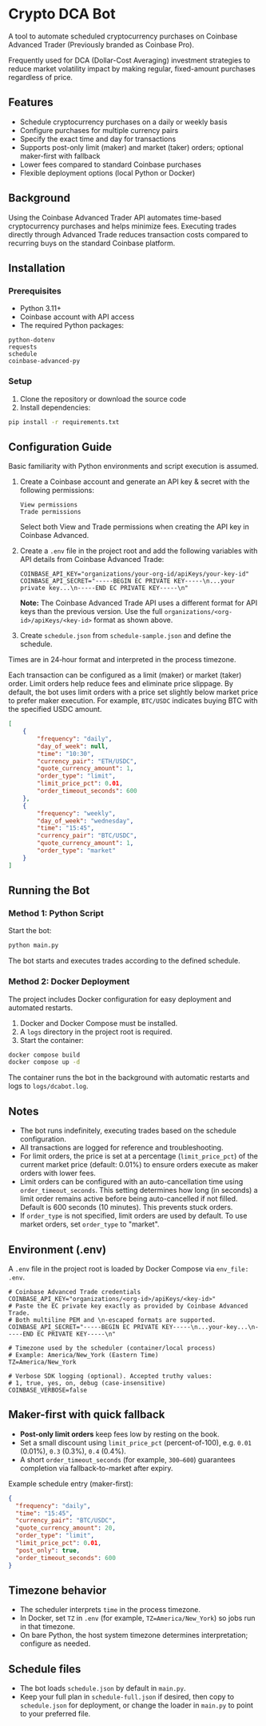 # Crypto DCA Bot

A tool to automate scheduled cryptocurrency purchases on Coinbase Advanced
Trader (Previously branded as Coinbase Pro).

Frequently used for DCA (Dollar-Cost Averaging) investment strategies to reduce
market volatility impact by making regular, fixed-amount purchases regardless of
price.

## Features

- Schedule cryptocurrency purchases on a daily or weekly basis
- Configure purchases for multiple currency pairs
- Specify the exact time and day for transactions
- Supports post-only limit (maker) and market (taker) orders; optional
  maker-first with fallback
- Lower fees compared to standard Coinbase purchases
- Flexible deployment options (local Python or Docker)

## Background

Using the Coinbase Advanced Trader API automates time-based cryptocurrency
purchases and helps minimize fees. Executing trades directly through Advanced
Trade reduces transaction costs compared to recurring buys on the standard
Coinbase platform.

## Installation

### Prerequisites

- Python 3.11+
- Coinbase account with API access
- The required Python packages:

```text
python-dotenv
requests
schedule
coinbase-advanced-py
```

### Setup

1. Clone the repository or download the source code
2. Install dependencies:

```bash
pip install -r requirements.txt
```

## Configuration Guide

Basic familiarity with Python environments and script execution is assumed.

1. Create a Coinbase account and generate an API key & secret with the following
   permissions:

   ```text
   View permissions
   Trade permissions
   ```

   Select both View and Trade permissions when creating the API key in Coinbase
   Advanced.

2. Create a `.env` file in the project root and add the following variables with
   API details from Coinbase Advanced Trade:

   ```text
   COINBASE_API_KEY="organizations/your-org-id/apiKeys/your-key-id"
   COINBASE_API_SECRET="-----BEGIN EC PRIVATE KEY-----\n...your private key...\n-----END EC PRIVATE KEY-----\n"
   ```

   **Note:** The Coinbase Advanced Trade API uses a different format for API
   keys than the previous version. Use the full
   `organizations/<org-id>/apiKeys/<key-id>` format as shown above.

3. Create `schedule.json` from `schedule-sample.json` and define the schedule.

Times are in 24‑hour format and interpreted in the process timezone.

Each transaction can be configured as a limit (maker) or market (taker) order.
Limit orders help reduce fees and eliminate price slippage. By default, the bot
uses limit orders with a price set slightly below market price to prefer maker
execution. For example, `BTC/USDC` indicates buying BTC with the specified USDC
amount.

```json
[
    {
        "frequency": "daily",
        "day_of_week": null,
        "time": "10:30",
        "currency_pair": "ETH/USDC",
        "quote_currency_amount": 1,
        "order_type": "limit",
        "limit_price_pct": 0.01,
        "order_timeout_seconds": 600
    },
    {
        "frequency": "weekly",
        "day_of_week": "wednesday",
        "time": "15:45",
        "currency_pair": "BTC/USDC",
        "quote_currency_amount": 1,
        "order_type": "market"
    }
]
```

## Running the Bot

### Method 1: Python Script

Start the bot:

```bash
python main.py
```

The bot starts and executes trades according to the defined schedule.

### Method 2: Docker Deployment

The project includes Docker configuration for easy deployment and automated
restarts.

1. Docker and Docker Compose must be installed.
2. A `logs` directory in the project root is required.
3. Start the container:

```bash
docker compose build
docker compose up -d
```

The container runs the bot in the background with automatic restarts and logs to
`logs/dcabot.log`.

## Notes

- The bot runs indefinitely, executing trades based on the schedule
  configuration.
- All transactions are logged for reference and troubleshooting.
- For limit orders, the price is set at a percentage (`limit_price_pct`) of the
  current market price (default: 0.01%) to ensure orders execute as maker orders
  with lower fees.
- Limit orders can be configured with an auto-cancellation time using
  `order_timeout_seconds`. This setting determines how long (in seconds) a limit
  order remains active before being auto-cancelled if not filled. Default is 600
  seconds (10 minutes). This prevents stuck orders.
- If `order_type` is not specified, limit orders are used by default. To use
  market orders, set `order_type` to "market".

## Environment (.env)

A `.env` file in the project root is loaded by Docker Compose via `env_file:
.env`.

```env
# Coinbase Advanced Trade credentials
COINBASE_API_KEY="organizations/<org-id>/apiKeys/<key-id>"
# Paste the EC private key exactly as provided by Coinbase Advanced Trade.
# Both multiline PEM and \n-escaped formats are supported.
COINBASE_API_SECRET="-----BEGIN EC PRIVATE KEY-----\n...your-key...\n-----END EC PRIVATE KEY-----\n"

# Timezone used by the scheduler (container/local process)
# Example: America/New_York (Eastern Time)
TZ=America/New_York

# Verbose SDK logging (optional). Accepted truthy values:
# 1, true, yes, on, debug (case-insensitive)
COINBASE_VERBOSE=false
```

## Maker-first with quick fallback

- **Post-only limit orders** keep fees low by resting on the book.
- Set a small discount using `limit_price_pct` (percent-of-100), e.g. `0.01`
  (0.01%), `0.3` (0.3%), `0.4` (0.4%).
- A short `order_timeout_seconds` (for example, `300–600`) guarantees completion
  via fallback-to-market after expiry.

Example schedule entry (maker-first):

```json
{
  "frequency": "daily",
  "time": "15:45",
  "currency_pair": "BTC/USDC",
  "quote_currency_amount": 20,
  "order_type": "limit",
  "limit_price_pct": 0.01,
  "post_only": true,
  "order_timeout_seconds": 600
}
```

## Timezone behavior

- The scheduler interprets `time` in the process timezone.
- In Docker, set `TZ` in `.env` (for example, `TZ=America/New_York`) so jobs run
  in that timezone.
- On bare Python, the host system timezone determines interpretation; configure
  as needed.

## Schedule files

- The bot loads `schedule.json` by default in `main.py`.
- Keep your full plan in `schedule-full.json` if desired, then copy to
  `schedule.json` for deployment, or change the loader in `main.py` to point to
  your preferred file.
